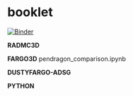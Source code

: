 # booklet

[![Binder](https://mybinder.org/badge_logo.svg)](https://mybinder.org/v2/gh/volodia99/booklet/master)

**RADMC3D**

**FARGO3D** 
pendragon_comparison.ipynb

**DUSTYFARGO-ADSG** 

**PYTHON**
